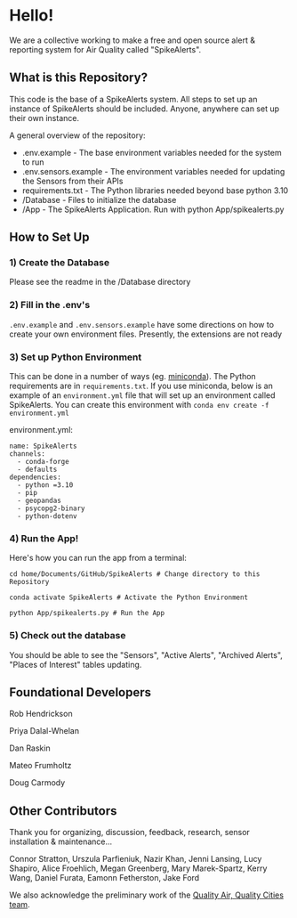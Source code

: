 # Hello!

We are a collective working to make a free and open source alert & reporting system for Air Quality called "SpikeAlerts".

## What is this Repository?

This code is the base of a SpikeAlerts system. All steps to set up an instance of SpikeAlerts should be included. Anyone, anywhere can set up their own instance.

A general overview of the repository: 

+ .env.example - The base environment variables needed for the system to run
+ .env.sensors.example - The environment variables needed for updating the Sensors from their APIs
+ requirements.txt - The Python libraries needed beyond base python 3.10
+ /Database - Files to initialize the database
+ /App - The SpikeAlerts Application. Run with python App/spikealerts.py

## How to Set Up

### 1) Create the Database

Please see the readme in the /Database directory

### 2) Fill in the .env's

`.env.example` and `.env.sensors.example` have some directions on how to create your own environment files. Presently, the extensions are not ready

### 3) Set up Python Environment

This can be done in a number of ways (eg. [miniconda](https://docs.anaconda.com/free/miniconda/index.html)). The Python requirements are in `requirements.txt`. If you use miniconda, below is an example of an `environment.yml` file that will set up an environment called SpikeAlerts. You can create this environment with `conda env create -f environment.yml`

environment.yml:
```
name: SpikeAlerts
channels:
  - conda-forge
  - defaults
dependencies:
  - python =3.10
  - pip
  - geopandas
  - psycopg2-binary
  - python-dotenv
```

### 4) Run the App!

Here's how you can run the app from a terminal:

```
cd home/Documents/GitHub/SpikeAlerts # Change directory to this Repository

conda activate SpikeAlerts # Activate the Python Environment

python App/spikealerts.py # Run the App
```

### 5) Check out the database

You should be able to see the "Sensors", "Active Alerts", "Archived Alerts", "Places of Interest" tables updating. 

## Foundational Developers

Rob Hendrickson

Priya Dalal-Whelan

Dan Raskin

Mateo Frumholtz

Doug Carmody

## Other Contributors 
Thank you for organizing, discussion, feedback, research, sensor installation & maintenance...

Connor Stratton, Urszula Parfieniuk, Nazir Khan, Jenni Lansing, Lucy Shapiro, Alice Froehlich, Megan Greenberg, Mary Marek-Spartz, Kerry Wang, Daniel Furata, Eamonn Fetherston, Jake Ford

We also acknowledge the preliminary work of the [Quality Air, Quality Cities team](https://github.com/RTGS-Lab/QualityAirQualityCities).
